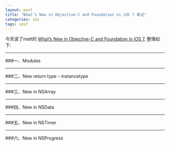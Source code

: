 ```yaml
---
layout: post
title: "What’s New in Objective-C and Foundation in iOS 7 笔记"
categories: ios
tags: ios7
---
```


今天读了matt的 [What’s New in Objective-C and Foundation in iOS 7](http://www.raywenderlich.com/49850/whats-new-in-objective-c-and-foundation-in-ios-7), 整理如下:

----
###一、Modules

----
###二、New return type – instancetype

----
###三、New in NSArray

----
###四、New in NSData

----
###五、New in NSTimer

----
###六、New in NSProgress
